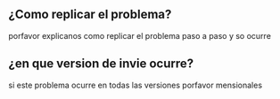 ## ¿Como replicar el problema? 
porfavor explicanos como replicar el problema paso a paso y so ocurre

## ¿en que version de invie ocurre?
si este problema ocurre en todas las versiones porfavor mensionales
